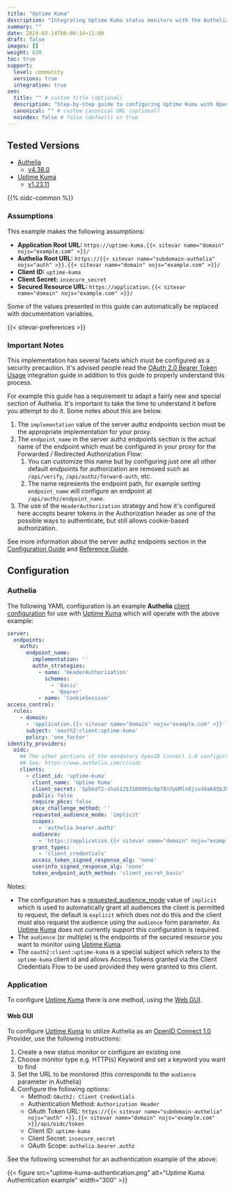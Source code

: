 ```yaml
---
title: "Uptime Kuma"
description: "Integrating Uptime Kuma status monitors with the Authelia OpenID Connect 1.0 Provider."
summary: ""
date: 2024-03-14T06:00:14+11:00
draft: false
images: []
weight: 620
toc: true
support:
  level: community
  versions: true
  integration: true
seo:
  title: "" # custom title (optional)
  description: "Step-by-step guide to configuring Uptime Kuma with OpenID Connect 1.0 for secure SSO. Enhance your login flow using Authelia’s modern identity management."
  canonical: "" # custom canonical URL (optional)
  noindex: false # false (default) or true
---
```


## Tested Versions

- [Authelia]
  - [v4.38.0](https://github.com/authelia/authelia/releases/tag/v4.38.0)
- [Uptime Kuma]
  - [v1.23.11](https://github.com/louislam/uptime-kuma/releases/tag/1.23.11)

{{% oidc-common %}}

### Assumptions

This example makes the following assumptions:

- __Application Root URL:__ `https://uptime-kuma.{{< sitevar name="domain" nojs="example.com" >}}/`
- __Authelia Root URL:__ `https://{{< sitevar name="subdomain-authelia" nojs="auth" >}}.{{< sitevar name="domain" nojs="example.com" >}}/`
- __Client ID:__ `uptime-kuma`
- __Client Secret:__ `insecure_secret`
- __Secured Resource URL:__ `https://application.{{< sitevar name="domain" nojs="example.com" >}}/`

Some of the values presented in this guide can automatically be replaced with documentation variables.

{{< sitevar-preferences >}}

### Important Notes

This implementation has several facets which must be configured as a security precaution. It's advised people read the
[OAuth 2.0 Bearer Token Usage](../oauth-2.0-bearer-token-usage.md) integration guide in addition to this guide to
properly understand this process.

For example this guide has a requirement to adapt a fairly new and special section of Authelia. It's important to take
the time to understand it before you attempt to do it. Some notes about this are below.

1. The `implementation` value of the server authz endpoints section must be the appropriate implementation for your
   proxy.
2. The `endpoint_name` in the server authz endpoints section is the actual name of the endpoint which must be configured
   in your proxy for the Forwarded / Redirected Authorization Flow:
   1. You can customize this name but by configuring just one all other default endpoints for authorization are removed
      such as `/api/verify`, `/api/authz/forward-auth`, etc.
   2. The name represents the endpoint path, for example setting `endpoint_name` will configure an endpoint at
      `/api/authz/endpoint_name`.
3. The use of the `HeaderAuthorization` strategy and how it's configured here accepts bearer tokens in the Authorization
   header as one of the possible ways to authenticate, but still allows cookie-based authorization.

See more information about the server authz endpoints section in the
[Configuration Guide](../../../configuration/miscellaneous/server-endpoints-authz.md) and
[Reference Guide](../../../reference/guides/proxy-authorization.md).

## Configuration

### Authelia

The following YAML configuration is an example __Authelia__ [client configuration] for use with [Uptime Kuma] which will
operate with the above example:

```yaml {title="configuration.yml"}
server:
  endpoints:
    authz:
      endpoint_name:
        implementation: ''
        authn_strategies:
          - name: 'HeaderAuthorization'
            schemes:
              - 'Basic'
              - 'Bearer'
          - name: 'CookieSession'
access_control:
  rules:
    - domain:
      - 'application.{{< sitevar name="domain" nojs="example.com" >}}'
      subject: 'oauth2:client:uptime-kuma'
      policy: 'one_factor'
identity_providers:
  oidc:
    ## The other portions of the mandatory OpenID Connect 1.0 configuration go here.
    ## See: https://www.authelia.com/c/oidc
    clients:
      - client_id: 'uptime-kuma'
        client_name: 'Uptime Kuma'
        client_secret: '$pbkdf2-sha512$310000$c8p78n7pUMln0jzvd4aK4Q$JNRBzwAo0ek5qKn50cFzzvE9RXV88h1wJn5KGiHrD0YKtZaR/nCb2CJPOsKaPK0hjf.9yHxzQGZziziccp6Yng'  # The digest of 'insecure_secret'.
        public: false
        require_pkce: false
        pkce_challenge_method: ''
        requested_audience_mode: 'implicit'
        scopes:
          - 'authelia.bearer.authz'
        audience:
          - 'https://application.{{< sitevar name="domain" nojs="example.com" >}}/'
        grant_types:
          - 'client_credentials'
        access_token_signed_response_alg: 'none'
        userinfo_signed_response_alg: 'none'
        token_endpoint_auth_method: 'client_secret_basic'
```

Notes:

- The configuration has a [requested_audience_mode] value of `implicit` which is used to automatically grant all audiences the client is permitted to request, the default is `explicit` which does not do this and the client must also request the audience using the `audience` form parameter. As [Uptime Kuma] does not currently support this configuration is required.
- The `audience` (or multiple) is the endpoints of the secured resource you want to monitor using [Uptime Kuma].
- The `oauth2:client:uptime-kuma` is a special subject which refers to the `uptime-kuma` client id and allows Access
  Tokens granted via the Client Credentials Flow to be used provided they were granted to this client.

### Application

To configure [Uptime Kuma] there is one method, using the [Web GUI](#web-gui).

#### Web GUI

To configure [Uptime Kuma] to utilize Authelia as an [OpenID Connect 1.0] Provider, use the following instructions:

1. Create a new status monitor or configure an existing one
2. Choose monitor type e.g. HTTP(s) Keyword and set a keyword you want to find
3. Set the URL to be monitored (this corresponds to the `audience` parameter in Authelia)
4. Configure the following options:
   - Method: `OAuth2: Client Credentials`
   - Authentication Method: `Authorization Header`
   - OAuth Token URL: `https://{{< sitevar name="subdomain-authelia" nojs="auth" >}}.{{< sitevar name="domain" nojs="example.com" >}}/api/oidc/token`
   - Client ID: `uptime-kuma`
   - Client Secret: `insecure_secret`
   - OAuth Scope: `authelia.bearer.authz`

See the following screenshot for an authentication example of the above:

{{< figure src="uptime-kuma-authentication.png" alt="Uptime Kuma Authentication example" width="300" >}}


[Authelia]: https://www.authelia.com
[Uptime Kuma]: https://github.com/louislam/uptime-kuma
[OpenID Connect 1.0]: ../introduction.md
[requested_audience_mode]: ../../configuration/identity-providers/openid-connect/clients/#requested_audience_mode
[Server Authz Endpoints]: ../../configuration/miscellaneous/server-endpoints-authz/
[client configuration]: ../../../configuration/identity-providers/openid-connect/clients.md
